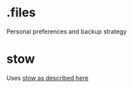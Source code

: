 # .files

Personal preferences and backup strategy

# stow

Uses [stow as described here](http://brandon.invergo.net/news/2012-05-26-using-gnu-stow-to-manage-your-dotfiles.html)
